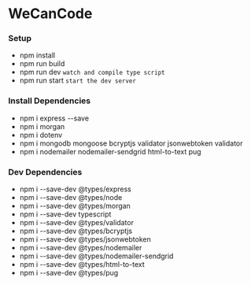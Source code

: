 # WeCanCode

### Setup
* npm install
* npm run build
* npm run dev `watch and compile type script`
* npm run start `start the dev server`

### Install Dependencies
* npm i express --save
* npm i morgan
* npm i dotenv
* npm i mongodb mongoose bcryptjs validator jsonwebtoken validator
* npm i nodemailer nodemailer-sendgrid html-to-text pug

### Dev Dependencies
* npm i --save-dev @types/express 
* npm i --save-dev @types/node
* npm i --save-dev @types/morgan 
* npm i --save-dev typescript
* npm i --save-dev @types/validator
* npm i --save-dev @types/bcryptjs
* npm i --save-dev @types/jsonwebtoken
* npm i --save-dev @types/nodemailer
* npm i --save-dev @types/nodemailer-sendgrid
* npm i --save-dev @types/html-to-text
* npm i --save-dev @types/pug